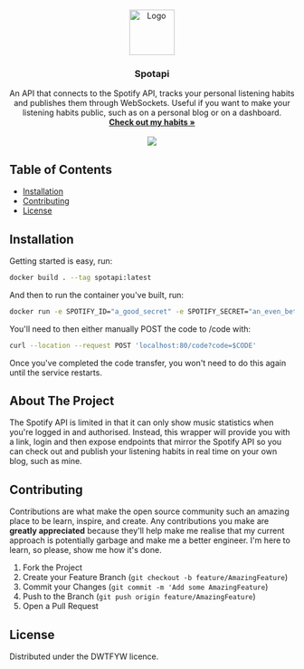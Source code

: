 <!-- PROJECT LOGO -->
<br />
<p align="center">
  <a href="https://josh.house/music">
    <img src="https://i.pinimg.com/originals/7a/ec/a5/7aeca525afa2209807c15da821b2f2c6.png" alt="Logo" width="80" height="80">
  </a>

  <h3 align="center">Spotapi</h3>

  <p align="center">
    An API that connects to the Spotify API, tracks your personal listening habits and publishes them through WebSockets. Useful if you want to make your listening habits public, such as on a personal blog or on a dashboard.
    <br />
    <a href="https://josh.house/music"><strong>Check out my habits »</strong></a>
    <br />
    <br />
    <a href="https://dockerhub.com/jbwhitcombe/spotapi"><img src="https://github.com/designedbyjosh/spotapi/actions/workflows/docker-image.yml/badge.svg"></a>
  </p>
</p>



<!-- TABLE OF CONTENTS -->
## Table of Contents

- [Installation](#installation)
- [Contributing](#contributing)
- [License](#license)

## Installation
Getting started is easy, run:

```sh
docker build . --tag spotapi:latest
```

And then to run the container you've built, run:

```sh
docker run -e SPOTIFY_ID="a_good_secret" -e SPOTIFY_SECRET="an_even_better_secret" -e SPOTIFY_REDIRECT_URI="https://your.awesome.website" spotapi:latest
```

You'll need to then either manually POST the code to /code with:

```sh
curl --location --request POST 'localhost:80/code?code=$CODE'
```

Once you've completed the code transfer, you won't need to do this again until the service restarts.

<!-- ABOUT THE PROJECT -->
## About The Project
The Spotify API is limited in that it can only show music statistics when you're logged in and authorised. Instead, this wrapper will provide you with a link, login and then expose endpoints that mirror the Spotify API so you can check out and publish your listening habits in real time on your own blog, such as mine.

<!-- CONTRIBUTING -->
## Contributing

Contributions are what make the open source community such an amazing place to be learn, inspire, and create. Any contributions you make are **greatly appreciated** because they'll help make me realise that my current approach is potentially garbage and make me a better engineer. I'm here to learn, so please, show me how it's done.

1. Fork the Project
2. Create your Feature Branch (`git checkout -b feature/AmazingFeature`)
3. Commit your Changes (`git commit -m 'Add some AmazingFeature`)
4. Push to the Branch (`git push origin feature/AmazingFeature`)
5. Open a Pull Request

<!-- LICENSE -->
## License

Distributed under the DWTFYW licence.